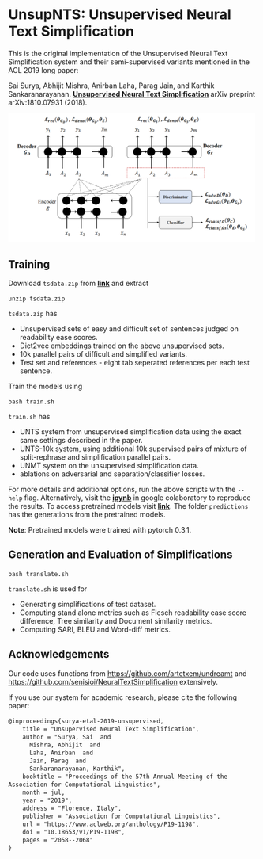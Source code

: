 UnsupNTS: Unsupervised Neural Text Simplification
==============

This is the original implementation of the Unsupervised Neural Text Simplification system and their semi-supervised variants mentioned in the ACL 2019 long paper:

Sai Surya, Abhijit Mishra, Anirban Laha, Parag Jain, and Karthik Sankaranarayanan. **[Unsupervised Neural Text Simplification](https://arxiv.org/pdf/1810.07931.pdf)** arXiv preprint arXiv:1810.07931 (2018).

<img src="UnsupNTS.png" width="500">


Training
--------
Download `tsdata.zip` from **[link](https://drive.google.com/open?id=1oHDTOX5u4JS8RvnvlogeQaGPvarjKRk-)** and extract
```
unzip tsdata.zip
```
`tsdata.zip` has
- Unsupervised sets of easy and difficult set of sentences judged on readability ease scores.
- Dict2vec embeddings trained on the above unsupervised sets. 
- 10k parallel pairs of difficult and simplified variants.
- Test set and references - eight tab seperated references per each test sentence.

Train the models using
```
bash train.sh
```
`train.sh` has 
- UNTS system from unsupervised simplification data using the exact same settings described in the paper.
- UNTS-10k system, using additional 10k supervised pairs of mixture of split-rephrase and simplification parallel pairs. 
- UNMT system on the unsupervised simplification data.
- ablations on adversarial and separation/classifier losses.

For more details and additional options, run the above scripts with the `--help` flag.
Alternatively, visit the **[ipynb](https://drive.google.com/file/d/1cVuzsU389WC9-1NliaP6mpBU77ZkgW6v/view?usp=sharing)** in google colaboratory to reproduce the results. To access pretrained models visit **[link](https://drive.google.com/file/d/11U-MnbjkLQXK_z5R6RPsfSZWwmSPoj34/view?usp=sharing)**. The folder `predictions` has the generations from the pretrained models. 

**Note**: Pretrained models were trained with pytorch 0.3.1.

Generation and Evaluation of Simplifications 
--------
```
bash translate.sh
```
`translate.sh` is used for
- Generating simplifications of test dataset.
- Computing stand alone metrics such as Flesch readability ease score difference, Tree similarity and Document similarity metrics.
- Computing  SARI, BLEU and Word-diff metrics.

Acknowledgements
--------
Our code uses functions from https://github.com/artetxem/undreamt and https://github.com/senisioi/NeuralTextSimplification extensively.

If you use our system for academic research, please cite the following paper:
```
@inproceedings{surya-etal-2019-unsupervised,
    title = "Unsupervised Neural Text Simplification",
    author = "Surya, Sai  and
      Mishra, Abhijit  and
      Laha, Anirban  and
      Jain, Parag  and
      Sankaranarayanan, Karthik",
    booktitle = "Proceedings of the 57th Annual Meeting of the Association for Computational Linguistics",
    month = jul,
    year = "2019",
    address = "Florence, Italy",
    publisher = "Association for Computational Linguistics",
    url = "https://www.aclweb.org/anthology/P19-1198",
    doi = "10.18653/v1/P19-1198",
    pages = "2058--2068"
}
```
